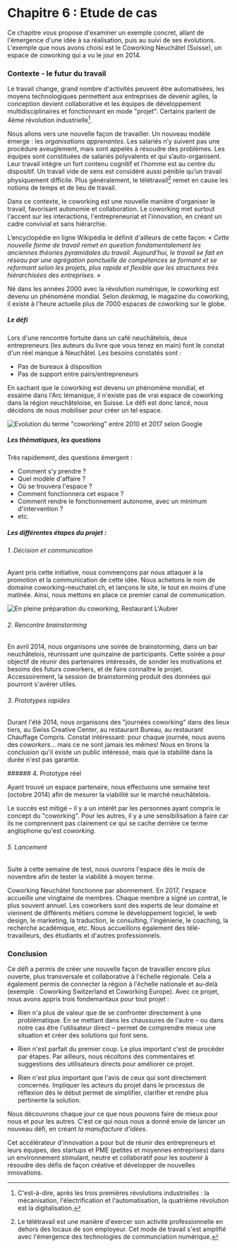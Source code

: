 # Chapitre 6 : Etude de cas	

Ce chapitre vous propose d'examiner un exemple concret, allant de l'émergence d'une idée à sa réalisation, puis au suivi de ses évolutions. L'exemple que nous avons choisi est le Coworking Neuchâtel (Suisse), un espace de coworking qui a vu le jour en 2014.

### Contexte - le futur du travail 

Le travail change, grand nombre d'activités peuvent être automatisées, les moyens technologiques permettent aux entreprises de devenir agiles, la conception devient collaborative et les équipes de développement multidisciplinaires et fonctionnant en mode "projet". Certains parlent de 4ème révolution industrielle[^industrielle]. 

[^industrielle]: C'est-à-dire, après les trois premières révolutions industrielles : la mécanisation, l'électrification et l'automatisation, la quatrième révolution est la digitalisation. 

Nous allons vers une nouvelle façon de travailler. Un nouveau modèle émerge : les *organisations apprenantes*. Les salariés n’y suivent pas une procédure aveuglement, mais sont appelés à résoudre des problèmes. Les équipes sont constituées de salariés polyvalents et qui s’auto-organisent. Leur travail intègre un fort contenu cognitif et l’homme est au centre du dispositif. Un travail vide de sens est considéré aussi pénible qu’un travail physiquement difficile. Plus généralement, le télétravail[^télétravail] remet en cause les notions de temps et de lieu de travail.

[^télétravail]: Le télétravail est une manière d'exercer son activité professionnelle en dehors des locaux de son employeur. Cet mode de travail s'est amplifié avec l'émergence des technologies de communciation numérique. 

Dans ce contexte, le coworking est une nouvelle manière d'organiser le travail, favorisant autonomie et collaboration. Le coworking met surtout l'accent sur les interactions, l'entrepreneuriat et l'innovation, en créant un cadre convivial et sans hiérarchie.

L’encyclopédie en ligne Wikipédia le définit d'ailleurs de cette façon: *« Cette nouvelle forme de travail remet en question fondamentalement les anciennes théories pyramidales du travail. Aujourd’hui, le travail se fait en réseau par une agrégation ponctuelle de compétences se formant et se reformant selon les projets, plus rapide et flexible que les structures très hiérarchisées des entreprises. »* 

Né dans les années 2000 avec la révolution numérique, le coworking est devenu un phénomène mondial. Selon *deskmag*, le magazine du coworking, il existe à l'heure actuelle plus de 7000 espaces de coworking sur le globe.

##### Le défi  

Lors d'une rencontre fortuite dans un café neuchâtelois, deux entrepreneurs (les auteurs du livre que vous tenez en main) font le constat d'un réel manque à Neuchâtel. Les besoins constatés sont :

- Pas de bureaux à disposition
- Pas de support entre pairs/entrepreneurs

En sachant que le coworking est devenu un phénomène mondial, et essaime dans l'Arc lémanique, il n'existe pas de vrai espace de coworking dans la région neuchâteloise, en Suisse. Le défi est donc lancé, nous décidons de nous mobiliser pour créer un tel espace.

![Evolution du terme "coworking" entre 2010 et 2017 selon Google](../contents/img/tendance-coworking.png)


##### Les thèmatiques, les questions

Très rapidement, des questions émergent : 

- Comment s'y prendre ? 
- Quel modèle d'affaire ?
- Où se trouvera l'espace ? 
- Comment fonctionnera cet espace ? 
- Comment rendre le fonctionnement autonome, avec un minimum d'intervention ? 
- etc.



##### Les différentes étapes du projet :  

###### 1. Décision et communication

Ayant pris cette initiative, nous commençons par nous attaquer à la promotion et la communication de cette idée. Nous achetons le nom de domaine coworking-neuchatel.ch, et lançons le site, le tout en moins d'une matinée. Ainsi, nous mettons en place ce premier canal de communication.

![En pleine préparation du coworking, Restaurant L'Aubier](../contents/img/Fondateurs_coworking.png)

###### 2. Rencontre brainstorming

En avril 2014, nous organisons une soirée de brainstorming, dans un bar neuchâtelois, réunissant une quinzaine de participants. Cette soirée a pour objectif de réunir des partenaires intéressés, de sonder les motivations et besoins des futurs coworkers, et de faire connaître le projet. Accessoirement, la session de brainstorming produit des données qui pourront s'avérer utiles.

###### 3. Prototypes rapides

Durant l'été 2014, nous organisons des "journées coworking" dans des lieux tiers, au Swiss Creative Center, au restaurant Bureau, au restaurant Chauffage Compris. Constat intéressant: pour chaque journée, nous avons des *coworkers*... mais ce ne sont jamais les mêmes! Nous en tirons la conclusion qu'il existe un public intéressé, mais que la stabilité dans la durée n'est pas garantie.

###### 4. Prototype réel

Ayant trouvé un espace partenaire, nous effectuons une semaine test (octobre 2014) afin de mesurer la viabilité sur le marché neuchâtelois. 

Le succès est mitigé – il y a un intérêt par les personnes ayant compris le concept du "coworking". Pour les autres, il y a une sensibilisation à faire car ils ne comprennent pas clairement ce qui se cache derrière ce terme anglophone qu'est *coworking*.


###### 5. Lancement

Suite à cette semaine de test, nous ouvrons l'espace dès le mois de novembre afin de tester la viabilité à moyen terme. 

Coworking Neuchâtel fonctionne par abonnement. En 2017, l'espace accueille une vingtaine de membres. Chaque membre a signé un contrat, le plus souvent annuel. Les coworkers sont des experts de leur domaine et viennent de différents métiers comme le développement logiciel, le web design, le marketing, la traduction, le consulting, l'ingénierie, le coaching, la recherche académique, etc. Nous accueillons également des télé-travailleurs, des étudiants et d'autres professionnels. 



### Conclusion

Ce défi a permis de créer une nouvelle façon de travailler encore plus ouverte, plus transversale et collaborative à l'échelle régionale. Cela a également permis de connecter la région à l'échelle nationale et au-delà (exemple : Coworking Switzerland et Coworking Europe). Avec ce projet, nous avons appris trois fondemantaux pour tout projet : 

- Rien n'a plus de valeur que de se confronter directement à une problématique. En se mettant dans les chaussures de l'autre – ou dans notre cas être l'utilisateur direct – permet de comprendre mieux une situation et créer des solutions qui font sens. 

- Rien n'est parfait du premier coup. Le plus important c'est de procéder par étapes. Par ailleurs, nous récoltons des commentaires et suggestions des utilisateurs directs pour améliorer ce projet. 

- Rien n'est plus important que l'avis de ceux qui sont directement concernés. Impliquer les acteurs du projet dans le processus de réflexion dès le début permet de simplifier, clarifier et rendre plus pertinente la solution.

Nous découvrons chaque jour ce que nous pouvons faire de mieux pour nous et pour les autres. C'est ce qui nous nous a donné envie de lancer un nouveau défi, en créant *la manufacture d'idées*. 


Cet accélérateur d'innovation a pour but de réunir des entrepreneurs et leurs équipes, des startups et PME (petites et moyennes entreprises) dans un environnement stimulant, neutre et collaboratif pour les soutenir à résoudre des défis de façon créative et développer de nouvelles innovations. 





 

